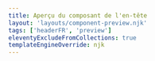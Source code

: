 ```yaml
---
title: Aperçu du composant de l'en-tête
layout: 'layouts/component-preview.njk'
tags: ['headerFR', 'preview']
eleventyExcludeFromCollections: true
templateEngineOverride: njk
---
```


<gcds-header lang-href="#" skip-to-href="#" aria-label="{{title}}">
</gcds-header>
